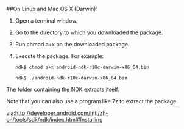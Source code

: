 ##On Linux and Mac OS X (Darwin):
1. Open a terminal window.
1. Go to the directory to which you downloaded the package.
1. Run chmod a+x on the downloaded package.
1. Execute the package. For example:

   `ndk$ chmod a+x android-ndk-r10c-darwin-x86_64.bin`

   `ndk$ ./android-ndk-r10c-darwin-x86_64.bin`
          
The folder containing the NDK extracts itself.

Note that you can also use a program like 7z to extract the package.

via:http://developer.android.com/intl/zh-cn/tools/sdk/ndk/index.html#Installing